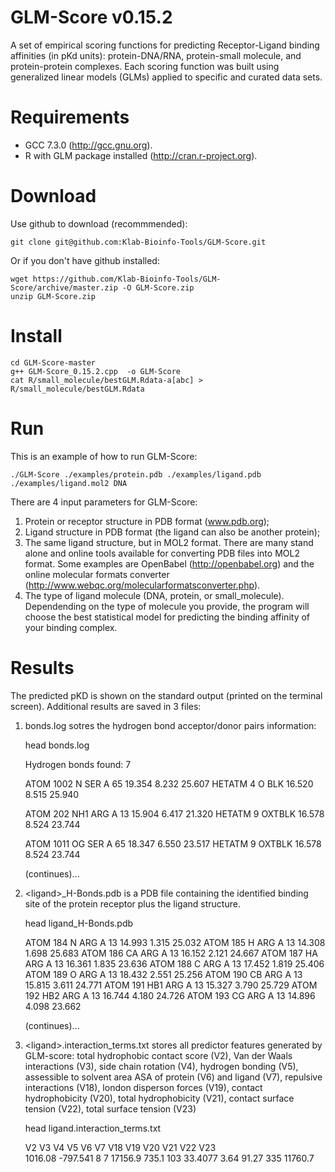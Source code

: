 GLM-Score v0.15.2
========

A set of empirical scoring functions for predicting Receptor-Ligand binding affinities (in pKd units): protein-DNA/RNA, protein-small molecule, and protein-protein complexes.
Each scoring function was built using generalized linear models (GLMs) applied to specific and curated data sets.

# Requirements

- GCC 7.3.0 (http://gcc.gnu.org).
- R with GLM package installed (http://cran.r-project.org).

# Download

Use github to download (recommmended):

    git clone git@github.com:Klab-Bioinfo-Tools/GLM-Score.git

Or if you don't have github installed:

    wget https://github.com/Klab-Bioinfo-Tools/GLM-Score/archive/master.zip -O GLM-Score.zip
    unzip GLM-Score.zip
    
# Install
    
    cd GLM-Score-master
    g++ GLM-Score_0.15.2.cpp  -o GLM-Score
    cat R/small_molecule/bestGLM.Rdata-a[abc] > R/small_molecule/bestGLM.Rdata
    
# Run
    
This is an example of how to run GLM-Score:

    ./GLM-Score ./examples/protein.pdb ./examples/ligand.pdb ./examples/ligand.mol2 DNA
    
There are 4 input parameters for GLM-Score:

1. Protein or receptor structure in PDB format (www.pdb.org);
2. Ligand structure in PDB format (the ligand can also be another protein);
3. The same ligand structure, but in MOL2 format. There are many stand alone and online tools available for converting PDB files into MOL2 format. Some examples are OpenBabel (http://openbabel.org) and the online molecular formats converter (http://www.webqc.org/molecularformatsconverter.php).
4. The type of ligand molecule (DNA, protein, or small_molecule). Dependending on the type of molecule you provide, the program will choose the best statistical model for predicting the binding affinity of your binding complex.


# Results

The predicted pKD is shown on the standard output (printed on the terminal screen). Additional results are saved in 3 files:    

1. bonds.log sotres the hydrogen bond acceptor/donor pairs information:

    head bonds.log
    
    Hydrogen bonds found: 7
    
    ATOM   1002  N   SER A  65      19.354   8.232  25.607
    HETATM    4   O  BLK            16.520   8.515  25.940
    
    ATOM    202  NH1 ARG A  13      15.904   6.417  21.320
    HETATM    9   OXTBLK            16.578   8.524  23.744
    
    ATOM   1011  OG  SER A  65      18.347   6.550  23.517
    HETATM    9   OXTBLK            16.578   8.524  23.744
    
    (continues)...
    
2. \<ligand\>_H-Bonds.pdb is a PDB file containing the identified binding site of the protein receptor plus the ligand structure.

    head ligand_H-Bonds.pdb
    
    ATOM    184  N   ARG A  13      14.993   1.315  25.032
    ATOM    185  H   ARG A  13      14.308   1.698  25.683
    ATOM    186  CA  ARG A  13      16.152   2.121  24.667
    ATOM    187  HA  ARG A  13      16.361   1.835  23.636
    ATOM    188  C   ARG A  13      17.452   1.819  25.406
    ATOM    189  O   ARG A  13      18.432   2.551  25.256
    ATOM    190  CB  ARG A  13      15.815   3.611  24.771
    ATOM    191  HB1 ARG A  13      15.327   3.790  25.729
    ATOM    192  HB2 ARG A  13      16.744   4.180  24.726
    ATOM    193  CG  ARG A  13      14.896   4.098  23.662
    
    (continues)...
    
3. \<ligand\>.interaction_terms.txt stores all predictor features generated by GLM-score: 
total hydrophobic contact score (V2), Van der Waals interactions (V3), side chain rotation (V4), hydrogen bonding (V5), assessible to solvent area ASA of protein (V6) and ligand (V7), repulsive interactions (V18), london disperson forces (V19), contact hydrophobicity (V20), total hydrophobicity (V21), contact surface tension (V22), total surface tension (V23) 

    head ligand.interaction_terms.txt
    
    V2      V3      V4      V5      V6      V7      V18     V19     V20     V21     V22     V23    
    1016.08 -797.541        8       7       17156.9 735.1   103     33.4077 3.64    91.27   335     11760.7
    
